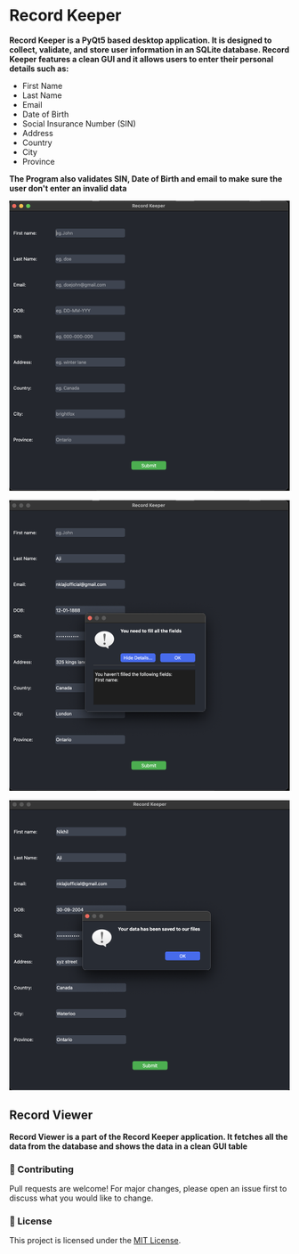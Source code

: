 # Record Keeper

**Record Keeper is a PyQt5 based desktop application. It is designed to collect, validate, and store user information in an SQLite database. Record Keeper features a clean GUI and it allows users to enter their personal details such as:**

- First Name
- Last Name
- Email
- Date of Birth
- Social Insurance Number (SIN)
- Address
- Country
- City
- Province


**The Program also validates SIN, Date of Birth and email to make sure the user don't enter an invalid data**

![alt text](assets/MainPage.png) 

![alt text](assets/mainPageWarning.png)

![alt text](assets/dialougebox.png)

## Record Viewer

**Record Viewer is a part of the Record Keeper application. It fetches all the data from the database and shows the data in a clean GUI table**

### 🤝 Contributing

Pull requests are welcome! For major changes, please open an issue first to discuss what you would like to change.

### 📄 License

This project is licensed under the [MIT License](LICENSE).